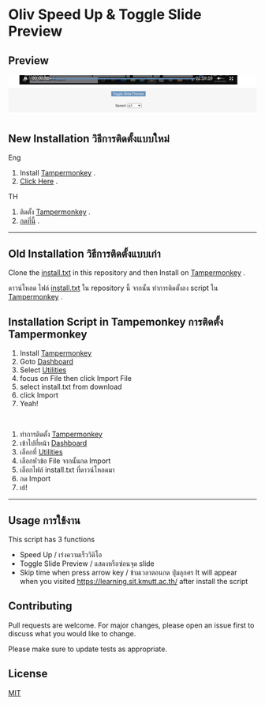 # Oliv Speed Up & Toggle Slide Preview

## Preview 
![alt text](https://github.com/siraom15/Oliv-Speed-Up/blob/main/preview.PNG?raw=true)

## New Installation วิธีการติดตั้งแบบใหม่

Eng
1. Install [Tampermonkey](https://chrome.google.com/webstore/detail/tampermonkey/dhdgffkkebhmkfjojejmpbldmpobfkfo) .
2. [Click Here](https://github.com/siraom15/Oliv-Speed-Up/raw/main/Oliv-Speed-Up.user.js) .

TH 
1. ติดตั้ง [Tampermonkey](https://chrome.google.com/webstore/detail/tampermonkey/dhdgffkkebhmkfjojejmpbldmpobfkfo) .
2. [กดที่นี้](https://github.com/siraom15/Oliv-Speed-Up/raw/main/Oliv-Speed-Up.user.js) .

<hr>

## Old Installation วิธีการติดตั้งแบบเก่า

Clone the [install.txt](https://github.com/siraom15/Oliv-Speed-Up/blob/main/install.txt) in this repository and then Install on [Tampermonkey](https://chrome.google.com/webstore/detail/tampermonkey/dhdgffkkebhmkfjojejmpbldmpobfkfo) .


ดาวน์โหลด ไฟล์ [install.txt](https://github.com/siraom15/Oliv-Speed-Up/blob/main/install.txt) ใน repository นี้ จากนั้น ทำการติดตั้งลง script ใน [Tampermonkey](https://chrome.google.com/webstore/detail/tampermonkey/dhdgffkkebhmkfjojejmpbldmpobfkfo) .

## Installation Script in Tampemonkey การติดตั้ง Tampermonkey

1. Install [Tampermonkey](https://chrome.google.com/webstore/detail/tampermonkey/dhdgffkkebhmkfjojejmpbldmpobfkfo)
1. Goto [Dashboard](extension://dhdgffkkebhmkfjojejmpbldmpobfkfo/options.html#url=&nav=dashboard) 
1. Select [Utilities](extension://dhdgffkkebhmkfjojejmpbldmpobfkfo/options.html#nav=utils)  
1. focus on File then click Import File
1. select install.txt from download
1. click Import
1. Yeah!

<br>

1. ทำการติดตั้ง [Tampermonkey](https://chrome.google.com/webstore/detail/tampermonkey/dhdgffkkebhmkfjojejmpbldmpobfkfo)
1. เข้าไปที่หน้า [Dashboard](extension://dhdgffkkebhmkfjojejmpbldmpobfkfo/options.html#url=&nav=dashboard) 
1. เลือกที่ [Utilities](extension://dhdgffkkebhmkfjojejmpbldmpobfkfo/options.html#nav=utils)  
1. เลือกหัวข้อ File จากนั้นกด Import 
1. เลือกไฟล์ install.txt ที่ดาวน์โหลดมา
1. กด Import
1. เย้!

<hr>

## Usage การใช้งาน

This script has 3 functions 

- Speed Up / เร่งความเร็ววิดิโอ
- Toggle Slide Preview / แสดงหรือซ่อนจุด slide 
- Skip time when press arrow key / ข้ามเวลาตอนกด ปุ่มลุกศร
It will appear when you visited https://learning.sit.kmutt.ac.th/ after install the script



## Contributing
Pull requests are welcome. For major changes, please open an issue first to discuss what you would like to change.

Please make sure to update tests as appropriate.

## License
[MIT](https://choosealicense.com/licenses/mit/)

